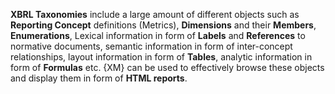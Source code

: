 **XBRL Taxonomies** include a large amount of different objects such as **Reporting Concept** definitions (Metrics), **Dimensions** and their **Members**, **Enumerations**, Lexical information in form of **Labels** and **References** to normative documents, semantic information in form of inter-concept relationships, layout information in form of **Tables**, analytic information in form of **Formulas** etc. {XM} can be used to effectively browse these objects and display them in form of **HTML reports**.

